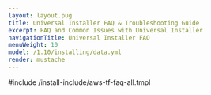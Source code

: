 ```yaml
---
layout: layout.pug
title: Universal Installer FAQ & Troubleshooting Guide
excerpt: FAQ and Common Issues with Universal Installer
navigationTitle: Universal Installer FAQ
menuWeight: 10
model: /1.10/installing/data.yml
render: mustache
---
```


#include /install-include/aws-tf-faq-all.tmpl